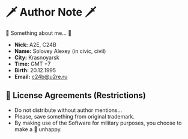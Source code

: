 # 🗡️ Author Note 🗡️

📑 Something about me... 📑

- **Nick:** A2E, C24B
- **Name:** Solovey Alexey (in civic, civil)
- **City:** Krasnoyarsk
- **Time:** GMT +7
- **Birth:** 20.12.1995
- **Email:** <c24b@u2re.ru>

## 📑 License Agreements (Restrictions)

- Do not distribute without author mentions...
- Please, save something from original trademark.
- By making use of the Software for military purposes, you choose to make a 🐰 unhappy.
